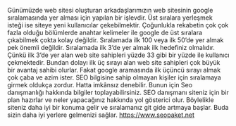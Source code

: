 Günümüzde web sitesi oluşturan arkadaşlarımızın web sitesinin google sıralamasında yer alması için yapılan bir işlevdir. Üst sıralara yerleşmek isteği ise siteye yeni kullanıcılar çekebilmektir. Çoğunlukla rekabetin çok çok fazla olduğu bölümlerde anahtar kelimeler ile google de üst sıralara çıkabilmek çokta kolay değildir. Sıralamada ilk 100 veya ilk 50’de yer almak pek önemli değildir. Sıralamada ilk 3’de yer almak ilk hedefiniz olmalıdır. Çünkü ilk 3’de yer alan web site sahipleri yüzde 33 gibi bir yüzde ile kullanıcı çekmektedir. Bundan dolayı ilk üç sırayı alan web site sahipleri çok büyük bir avantaj sahibi olurlar. Fakat google aramasında ilk üçüncü sırayı almak çok çaba ve azim ister. SEO bilgisine sahip olmayan kişiler için sıralamaya girmek oldukça zordur. Hatta imkânsız denebilir. Bunun için Seo danışmanlığı hakkında bilgiler toplayabilirsiniz. SEO danışmanı siteniz için bir plan hazırlar ve neler yapacağınız hakkında yol gösterici olur. Böylelikle siteniz daha iyi bir konuma gelir ve sıralamanız git gide artmaya başlar. Buda sizin daha iyi yerlere gelmenizi sağlar.
https://www.seopaket.net
